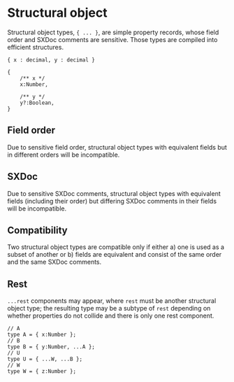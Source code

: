 # Structural object

Structural object types, `{ ... }`, are simple property records, whose field order and SXDoc comments are sensitive. Those types are compiled into efficient structures.

```
{ x : decimal, y : decimal }

{
    /** x */
    x:Number,

    /** y */
    y?:Boolean,
}
```

## Field order

Due to sensitive field order, structural object types with equivalent fields but in different orders will be incompatible.

## SXDoc

Due to sensitive SXDoc comments, structural object types with equivalent fields (including their order) but differing SXDoc comments in their fields will be incompatible.

## Compatibility

Two structural object types are compatible only if either a\) one is used as a subset of another or b\) fields are equivalent and consist of the same order and the same SXDoc comments.

## Rest

`...rest` components may appear, where `rest` must be another structural object type; the resulting type may be a subtype of `rest` depending on whether properties do not collide and there is only one rest component.

```
// A
type A = { x:Number };
// B
type B = { y:Number, ...A };
// U
type U = { ...W, ...B };
// W
type W = { z:Number };
```